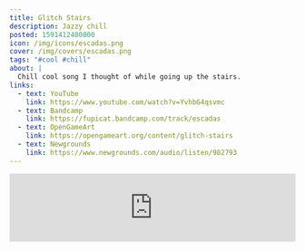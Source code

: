 ```yaml
---
title: Glitch Stairs
description: Jazzy chill
posted: 1591412400000
icon: /img/icons/escadas.png
cover: /img/covers/escadas.png
tags: "#cool #chill"
about: |
  Chill cool song I thought of while going up the stairs.
links:
  - text: YouTube
    link: https://www.youtube.com/watch?v=YvhbG4qsvmc
  - text: Bandcamp
    link: https://fupicat.bandcamp.com/track/escadas
  - text: OpenGameArt
    link: https://opengameart.org/content/glitch-stairs
  - text: Newgrounds
    link: https://www.newgrounds.com/audio/listen/982793
---
```


<iframe style="border: 0; width: 100%; max-width: 700px; margin: auto; height: 120px;" src="https://bandcamp.com/EmbeddedPlayer/track=228303062/size=large/bgcol=ffffff/linkcol=0687f5/tracklist=false/artwork=small/transparent=true/" seamless><a href="https://fupicat.bandcamp.com/track/escadas">Escadas by fupicat</a></iframe>
